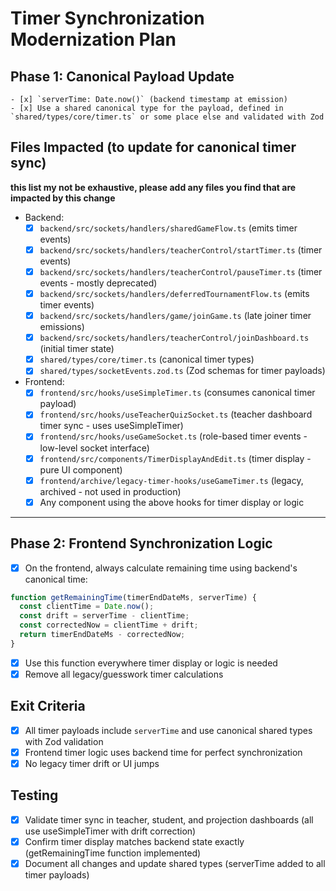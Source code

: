 # Timer Synchronization Modernization Plan

## Phase 1: Canonical Payload Update

    - [x] `serverTime: Date.now()` (backend timestamp at emission)
    - [x] Use a shared canonical type for the payload, defined in `shared/types/core/timer.ts` or some place else and validated with Zod

## Files Impacted (to update for canonical timer sync)

**this list my not be exhaustive, please add any files you find that are impacted by this change**

- Backend:
  - [x] `backend/src/sockets/handlers/sharedGameFlow.ts` (emits timer events)
  - [x] `backend/src/sockets/handlers/teacherControl/startTimer.ts` (timer events)
  - [x] `backend/src/sockets/handlers/teacherControl/pauseTimer.ts` (timer events - mostly deprecated)
  - [x] `backend/src/sockets/handlers/deferredTournamentFlow.ts` (emits timer events)
  - [x] `backend/src/sockets/handlers/game/joinGame.ts` (late joiner timer emissions)
  - [x] `backend/src/sockets/handlers/teacherControl/joinDashboard.ts` (initial timer state)
  - [x] `shared/types/core/timer.ts` (canonical timer types)
  - [x] `shared/types/socketEvents.zod.ts` (Zod schemas for timer payloads)

- Frontend:
  - [x] `frontend/src/hooks/useSimpleTimer.ts` (consumes canonical timer payload)
  - [x] `frontend/src/hooks/useTeacherQuizSocket.ts` (teacher dashboard timer sync - uses useSimpleTimer)
  - [x] `frontend/src/hooks/useGameSocket.ts` (role-based timer events - low-level socket interface)
  - [x] `frontend/src/components/TimerDisplayAndEdit.ts` (timer display - pure UI component)
  - [x] `frontend/archive/legacy-timer-hooks/useGameTimer.ts` (legacy, archived - not used in production)
  - [x] Any component using the above hooks for timer display or logic

---

## Phase 2: Frontend Synchronization Logic

- [x] On the frontend, always calculate remaining time using backend's canonical time:

```js
function getRemainingTime(timerEndDateMs, serverTime) {
  const clientTime = Date.now();
  const drift = serverTime - clientTime;
  const correctedNow = clientTime + drift;
  return timerEndDateMs - correctedNow;
}
```
- [x] Use this function everywhere timer display or logic is needed
- [x] Remove all legacy/guesswork timer calculations

## Exit Criteria
- [x] All timer payloads include `serverTime` and use canonical shared types with Zod validation
- [x] Frontend timer logic uses backend time for perfect synchronization
- [x] No legacy timer drift or UI jumps

## Testing
- [x] Validate timer sync in teacher, student, and projection dashboards (all use useSimpleTimer with drift correction)
- [x] Confirm timer display matches backend state exactly (getRemainingTime function implemented)
- [x] Document all changes and update shared types (serverTime added to all timer payloads)
